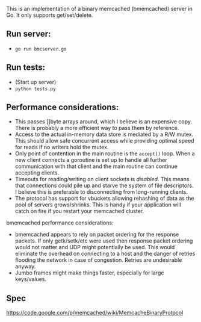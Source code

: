 This is an implementation of a binary memcached (bmemcached) server in Go.
It only supports get/set/delete.

## Run server:
* `go run bmcserver.go`

## Run tests:
* (Start up server)
* `python tests.py`

## Performance considerations:
* This passes []byte arrays around, which I believe is an expensive copy. There is probably a more efficient way to pass them by reference.
* Access to the actual in-memory data store is mediated by a R/W mutex. This should allow safe concurrent access while providing optimal speed for reads if no writers hold the mutex.
* Only point of contention in the main routine is the `accept()` loop. When a new client connects a goroutine is set up to handle all further communication with that client and the main routine can continue accepting clients.
* Timeouts for reading/writing on client sockets is _disabled_. This means that connections could pile up and starve the system of file descriptors. I believe this is preferable to disconnecting from long-running clients.
* The protocol has support for vbuckets allowing rehashing of data as the pool of servers grows/shrinks. This is handy if your application will catch on fire if you restart your memcached cluster. 

bmemcached performance considerations:
* bmemcached appears to rely on packet ordering for the response packets. If only getk/setk/etc were used then response packet ordering would not matter and UDP might potentially be used. This would eliminate the overhead on connecting to a host and the danger of retries flooding the network in case of congestion. Retries are undesirable anyway.
* Jumbo frames might make things faster, especially for large keys/values.

## Spec
https://code.google.com/p/memcached/wiki/MemcacheBinaryProtocol
